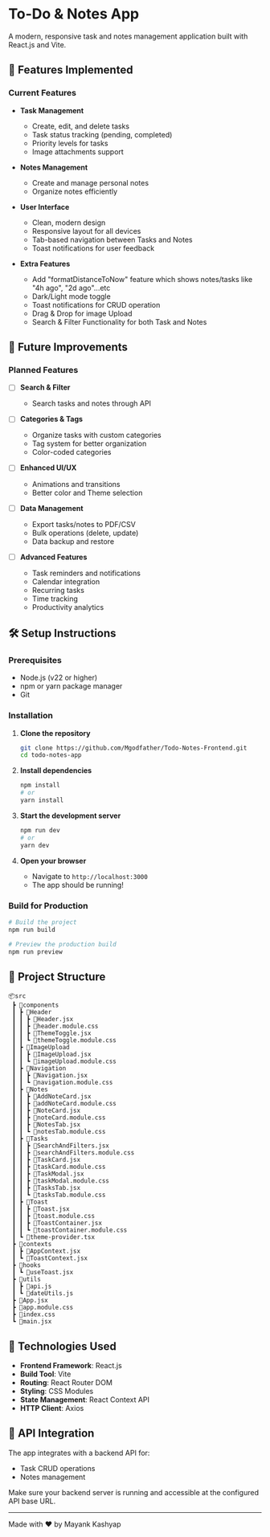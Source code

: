 # To-Do & Notes App

A modern, responsive task and notes management application built with React.js and Vite.

## 🚀 Features Implemented

### Current Features
- **Task Management**
  - Create, edit, and delete tasks
  - Task status tracking (pending, completed)
  - Priority levels for tasks
  - Image attachments support

- **Notes Management**
  - Create and manage personal notes
  - Organize notes efficiently

- **User Interface**
  - Clean, modern design
  - Responsive layout for all devices
  - Tab-based navigation between Tasks and Notes
  - Toast notifications for user feedback

- **Extra Features**
  - Add "formatDistanceToNow" feature which shows notes/tasks like "4h ago", "2d ago"...etc
  - Dark/Light mode toggle
  - Toast notifications for CRUD operation
  - Drag & Drop for image Upload
  - Search & Filter Functionality for both Task and Notes


## 🔮 Future Improvements

### Planned Features
- [ ] **Search & Filter**
  - Search tasks and notes through API

- [ ] **Categories & Tags**
  - Organize tasks with custom categories
  - Tag system for better organization
  - Color-coded categories

- [ ] **Enhanced UI/UX**
  - Animations and transitions
  - Better color and Theme selection

- [ ] **Data Management**
  - Export tasks/notes to PDF/CSV
  - Bulk operations (delete, update)
  - Data backup and restore


- [ ] **Advanced Features**
  - Task reminders and notifications
  - Calendar integration
  - Recurring tasks
  - Time tracking
  - Productivity analytics

## 🛠️ Setup Instructions

### Prerequisites
- Node.js (v22 or higher)
- npm or yarn package manager
- Git

### Installation

1. **Clone the repository**
   ```bash
   git clone https://github.com/Mgodfather/Todo-Notes-Frontend.git
   cd todo-notes-app
   ```

2. **Install dependencies**
   ```bash
   npm install
   # or
   yarn install
   ```

3. **Start the development server**
   ```bash
   npm run dev
   # or
   yarn dev
   ```

4. **Open your browser**
   - Navigate to `http://localhost:3000`
   - The app should be running!

### Build for Production

```bash
# Build the project
npm run build

# Preview the production build
npm run preview
```

## 📁 Project Structure

```
📦src
 ┣ 📂components
 ┃ ┣ 📂Header
 ┃ ┃ ┣ 📜Header.jsx
 ┃ ┃ ┣ 📜header.module.css
 ┃ ┃ ┣ 📜ThemeToggle.jsx
 ┃ ┃ ┗ 📜themeToggle.module.css
 ┃ ┣ 📂ImageUpload
 ┃ ┃ ┣ 📜ImageUpload.jsx
 ┃ ┃ ┗ 📜imageUpload.module.css
 ┃ ┣ 📂Navigation
 ┃ ┃ ┣ 📜Navigation.jsx
 ┃ ┃ ┗ 📜navigation.module.css
 ┃ ┣ 📂Notes
 ┃ ┃ ┣ 📜AddNoteCard.jsx
 ┃ ┃ ┣ 📜addNoteCard.module.css
 ┃ ┃ ┣ 📜NoteCard.jsx
 ┃ ┃ ┣ 📜noteCard.module.css
 ┃ ┃ ┣ 📜NotesTab.jsx
 ┃ ┃ ┗ 📜notesTab.module.css
 ┃ ┣ 📂Tasks
 ┃ ┃ ┣ 📜SearchAndFilters.jsx
 ┃ ┃ ┣ 📜searchAndFilters.module.css
 ┃ ┃ ┣ 📜TaskCard.jsx
 ┃ ┃ ┣ 📜taskCard.module.css
 ┃ ┃ ┣ 📜TaskModal.jsx
 ┃ ┃ ┣ 📜taskModal.module.css
 ┃ ┃ ┣ 📜TasksTab.jsx
 ┃ ┃ ┗ 📜tasksTab.module.css
 ┃ ┣ 📂Toast
 ┃ ┃ ┣ 📜Toast.jsx
 ┃ ┃ ┣ 📜toast.module.css
 ┃ ┃ ┣ 📜ToastContainer.jsx
 ┃ ┃ ┗ 📜toastContainer.module.css
 ┃ ┗ 📜theme-provider.tsx
 ┣ 📂contexts
 ┃ ┣ 📜AppContext.jsx
 ┃ ┗ 📜ToastContext.jsx
 ┣ 📂hooks
 ┃ ┗ 📜useToast.jsx
 ┣ 📂utils
 ┃ ┣ 📜api.js
 ┃ ┗ 📜dateUtils.js
 ┣ 📜App.jsx
 ┣ 📜app.module.css
 ┣ 📜index.css
 ┗ 📜main.jsx
```

## 🔧 Technologies Used

- **Frontend Framework**: React.js
- **Build Tool**: Vite
- **Routing**: React Router DOM
- **Styling**: CSS Modules
- **State Management**: React Context API
- **HTTP Client**: Axios 

## 📝 API Integration

The app integrates with a backend API for:
- Task CRUD operations
- Notes management

Make sure your backend server is running and accessible at the configured API base URL.

---

Made with ❤️ by Mayank Kashyap